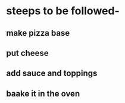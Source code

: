 # steeps to be followed-
## make pizza base
## put cheese
## add sauce and toppings
## baake it in the oven